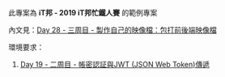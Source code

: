 此專案為 **iT邦 - 2019 iT邦忙鐵人賽** 的範例專案

內文見：[Day 28 - 三周目 - 製作自己的映像檔：包打前後端映像檔](https://ithelp.ithome.com.tw/articles/10205977)

環境要求：
1. [Day 19 - 二周目 - 帳密認証與JWT (JSON Web Token)傳遞](https://ithelp.ithome.com.tw/articles/10203292)